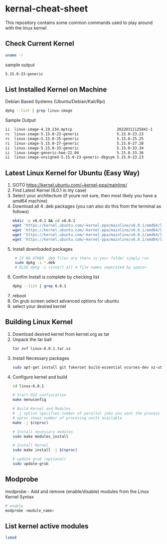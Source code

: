# kernal-cheat-sheet
This repository contains some common commands used to play around with the linux kernel

## Check Current Kernel

```bash
uname -r
```
sample output
```bash
5.15.0-33-generic
```
## List Installed Kernel on Machine

Debian Based Systems (Ubuntu/Debian/Kali/Rpi)
```bash
dpkg --list | grep linux-image
```

Sample Output
```bash
ii  linux-image-4.19.234.mptcp                    20220311125841-1                        amd64        Linux kernel, version 4.19.234.mptcp
rc  linux-image-5.15.0-23-generic                 5.15.0-23.23                            amd64        Signed kernel image generic
rc  linux-image-5.15.0-25-generic                 5.15.0-25.25                            amd64        Signed kernel image generic
ri  linux-image-5.15.0-27-generic                 5.15.0-27.28                            amd64        Signed kernel image generic
ii  linux-image-5.15.0-33-generic                 5.15.0-33.34                            amd64        Signed kernel image generic
ii  linux-image-generic-hwe-22.04                 5.15.0.33.36                            amd64        Generic Linux kernel image
ii  linux-image-unsigned-5.15.0-23-generic-dbgsym 5.15.0-23.23                            amd64        Linux kernel debug image for version 5.15.0 on 64 bit x86 SMP

```

## Latest Linux Kernel for Ubuntu (Easy Way)
 1. GOTO https://kernel.ubuntu.com/~kernel-ppa/mainline/
 2. Find Latest Kernel (6.0.1 in my case)
 3. Select your architecture (if youre not sure, then most likely you have a amd64 machine)
 4. Download all 4 .deb packages (you can also do this from the terminal as follows)
    ```bash
    mkdir -p v6.0.1 && cd v6.0.1
    wget 'https://kernel.ubuntu.com/~kernel-ppa/mainline/v6.0.1/amd64/linux-headers-6.0.1-060001-generic_6.0.1-060001.202210120833_amd64.deb'
    wget 'https://kernel.ubuntu.com/~kernel-ppa/mainline/v6.0.1/amd64/linux-headers-6.0.1-060001_6.0.1-060001.202210120833_all.deb'
    wget 'https://kernel.ubuntu.com/~kernel-ppa/mainline/v6.0.1/amd64/linux-image-unsigned-6.0.1-060001-generic_6.0.1-060001.202210120833_amd64.deb'
    wget 'https://kernel.ubuntu.com/~kernel-ppa/mainline/v6.0.1/amd64/linux-modules-6.0.1-060001-generic_6.0.1-060001.202210120833_amd64.deb'
    ```
 5. Install downloaded packages
    ```bash
     # IF NO OTHER .deb files are there in your folder simply run
     sudo dpkg -i *.deb
     # ELSE dpkg -i <insert all 4 file names seperated by space> 
     ```
 6. Confim Install is complete by checking list
    ```bash
    dpkg --list | grep 6.0.1
    ``` 
 7. reboot 
 8. On grub screen select advanced options for ubuntu
 9. select your desired kernel

## Building Linux Kernel
 1. Download desired kernel from kernel.org as tar
 2. Unpack the tar ball
    ```bash
    tar xvf linux-6.0.1.tar.xz
    ```
 3. Install Necessary packages
    ```bash
    sudo apt-get install git fakeroot build-essential ncurses-dev xz-utils libssl-dev bc flex libelf-dev bison
    ```
 4. Configure kernel and build
    ```bash
    cd linux-6.0.1
    
    # Start GUI confiuration
    make menuconfig

    # Build Kernel and Modules
    # -j option specifies number of parallel jobs you want the process to use
    # nproc shows number of procesing units available
    make -j $(nproc)

    # Install necessary modules
    sudo make modules_install

    # Install Kernel
    sudo make install -j $(nproc)

    # update grub (optional)
    sudo update-grub
    ```
 ## Modprobe
 modprobe - Add and remove (enable/disable) modules from the Linux Kernel
 Syntax
 ```bash
 # enable
 modprobe <module_name>
 ```
 ## List kernel active modules
 ```bash
 lsmod
 ```